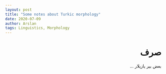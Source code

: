 ```yaml
---
layout: post
title: "Some notes about Turkic morphology"
date: 2020-07-09
author: Arslan
tags: Linguistics, Morphology
---
```


<div dir="rtl">

# صرف
بعض بیر یازیلار ...

</div>

